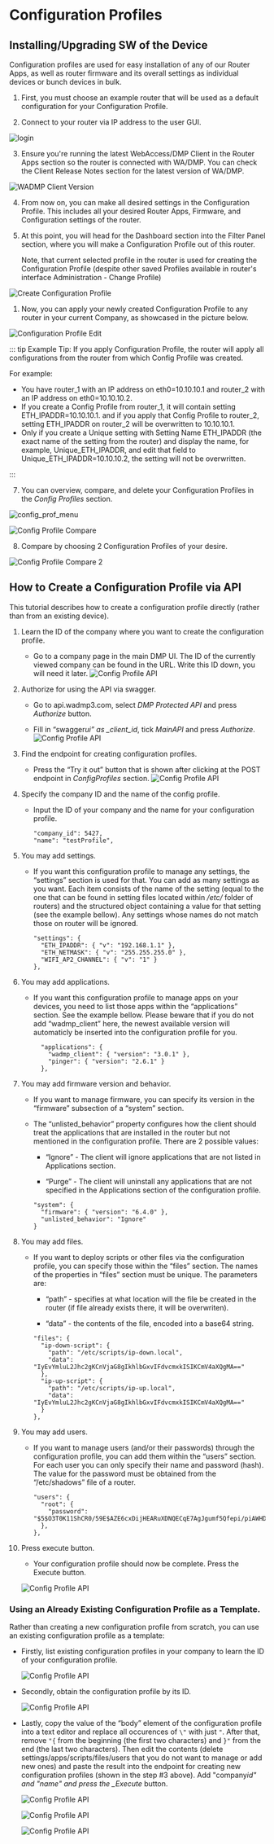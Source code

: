# Configuration Profiles

## Installing/Upgrading SW of the Device

Configuration profiles are used for easy installation of any of our Router Apps, as well as router firmware and its overall settings as individual devices or bunch devices in bulk.

1. First, you must choose an example router that will be used as a default configuration for your Configuration Profile.

2. Connect to your router via IP address to the user GUI.

![login](./login.png)

3. Ensure you're running the latest WebAccess/DMP Client in the Router Apps section so the router is connected with WA/DMP. You can check the Client Release Notes section for the latest version of WA/DMP.

![WADMP Client Version](./client-vers.png)

4. From now on, you can make all desired settings in the Configuration Profile. This includes all your desired Router Apps, Firmware, and Configuration settings of the router.

5. At this point, you will head for the Dashboard section into the Filter Panel section, where you will make a Configuration Profile out of this router.

   Note, that current selected profile in the router is used for creating the Configuration Profile (despite other saved Profiles available in router's interface Administration - Change Profile)

![Create Configuration Profile](./Create-ConfigP2.png)

1. Now, you can apply your newly created Configuration Profile to any router in your current Company, as showcased in the picture below.

![Configuration Profile Edit](./ApplyingConfP2.png)

::: tip Example Tip:
If you apply Configuration Profile, the router will apply all configurations from the router from which Config Profile was created.

For example:

- You have router_1 with an IP address on eth0=10.10.10.1 and router_2 with an IP address on eth0=10.10.10.2.
- If you create a Config Profile from router_1, it will contain setting ETH_IPADDR=10.10.10.1. and if you apply that Config Profile to router_2, setting ETH_IPADDR on router_2 will be overwritten to 10.10.10.1.
- Only if you create a Unique setting with Setting Name ETH_IPADDR (the exact name of the setting from the router) and display the name, for example, Unique_ETH_IPADDR, and edit that field to Unique_ETH_IPADDR=10.10.10.2, the setting will not be overwritten.

:::

7. You can overview, compare, and delete your Configuration Profiles in the _Config Profiles_ section.

![config_prof_menu](./ConfigProfile1.png)

![Config Profile Compare](./ConfigProfileCompare3.png)

8.  Compare by choosing 2 Configuration Profiles of your desire.

![Config Profile Compare 2](./CompareConfigurationProfile-2.png)

## How to Create a Configuration Profile via API

This tutorial describes how to create a configuration profile directly (rather than from an existing device).

1. Learn the ID of the company where you want to create the configuration profile.

   - Go to a company page in the main DMP UI. The ID of the currently viewed company can be found in the URL. Write this ID down, you will need it later.
     ![Config Profile API](./conf_prof_api_01.png)

2. Authorize for using the API via swagger.

   - Go to api.wadmp3.com, select _DMP Protected API_ and press _Authorize_ button.

   - Fill in “swagger*ui” as \_client_id*, tick _MainAPI_ and press _Authorize_.
     ![Config Profile API](./conf_prof_api_02.png)

3. Find the endpoint for creating configuration profiles.

   - Press the “Try it out” button that is shown after clicking at the POST endpoint in _ConfigProfiles_ section.
     ![Config Profile API](./conf_prof_api_03.png)

4. Specify the company ID and the name of the config profile.

   - Input the ID of your company and the name for your configuration profile.
     ```
     "company_id": 5427,
     "name": "testProfile",
     ```

5. You may add settings.

   - If you want this configuration profile to manage any settings, the “settings” section is used for that. You can add as many settings as you want. Each item consists of the name of the setting (equal to the one that can be found in setting files located within _/etc/_ folder of routers) and the structured object containing a value for that setting (see the example bellow). Any settings whose names do not match those on router will be ignored.
     ```
     "settings": {
       "ETH_IPADDR": { "v": "192.168.1.1" },
       "ETH_NETMASK": { "v": "255.255.255.0" },
       "WIFI_AP2_CHANNEL": { "v": "1" }
     },
     ```

6. You may add applications.

   - If you want this configuration profile to manage apps on your devices, you need to list those apps within the “applications” section. See the example bellow. Please beware that if you do not add “wadmp_client” here, the newest available version will automaticly be inserted into the configuration profile for you.
     ```
       "applications": {
         "wadmp_client": { "version": "3.0.1" },
         "pinger": { "version": "2.6.1" }
       },
     ```

7. You may add firmware version and behavior.

   - If you want to manage firmware, you can specify its version in the “firmware” subsection of a “system” section.

   * The “unlisted_behavior” property configures how the client should treat the applications that are installed in the router but not mentioned in the configuration profile. There are 2 possible values:

     - “Ignore” - The client will ignore applications that are not listed in Applications section.

     - “Purge” - The client will uninstall any applications that are not specified in the Applications section of the configuration profile.

     ```
     "system": {
       "firmware": { "version": "6.4.0" },
       "unlisted_behavior": "Ignore"
     }
     ```

8. You may add files.

   - If you want to deploy scripts or other files via the configuration profile, you can specify those within the “files” section. The names of the properties in “files” section must be unique. The parameters are:

     - “path” - specifies at what location will the file be created in the router (if file already exists there, it will be overwriten).

     - “data” - the contents of the file, encoded into a base64 string.

     ```
     "files": {
       "ip-down-script": {
         "path": "/etc/scripts/ip-down.local",
         "data": "IyEvYmluL2Jhc2gKCnVjaG8gIkhlbGxvIFdvcmxkISIKCmV4aXQgMA=="
       },
       "ip-up-script": {
         "path": "/etc/scripts/ip-up.local",
         "data": "IyEvYmluL2Jhc2gKCnVjaG8gIkhlbGxvIFdvcmxkISIKCmV4aXQgMA=="
       }
     },
     ```

9. You may add users.

   - If you want to manage users (and/or their passwords) through the configuration profile, you can add them within the “users” section. For each user you can only specify their name and password (hash). The value for the password must be obtained from the “/etc/shadows” file of a router.
     ```
     "users": {
       "root": {
         "password": "$5$O3T0K11ShCR0/59E$AZE6cxDijHEARuXDNQECqE7AgJgumf5Qfepi/piAWHD"
       },
     },
     ```

10. Press execute button.

    - Your configuration profile should now be complete. Press the Execute button.

    ![Config Profile API](./conf_prof_api_10.png)

### Using an Already Existing Configuration Profile as a Template.

Rather than creating a new configuration profile from scratch, you can use an existing configuration profile as a template:

- Firstly, list existing configuration profiles in your company to learn the ID of your configuration profile.

  ![Config Profile API](./conf_prof_api_11.png)

- Secondly, obtain the configuration profile by its ID.

  ![Config Profile API](./conf_prof_api_12.png)

- Lastly, copy the value of the “body” element of the configuration profile into a text editor and replace all occurences of `\"` with just `"`. After that, remove `"{` from the beginning (the first two characters) and `}"` from the end (the last two characters). Then edit the contents (delete settings/apps/scripts/files/users that you do not want to manage or add new ones) and paste the result into the endpoint for creating new configuration profiles (shown in the step #3 above). Add "company*id" and "name" and press the \_Execute* button.

  ![Config Profile API](./conf_prof_api_13.png)

  ![Config Profile API](./conf_prof_api_14.png)

  ![Config Profile API](./conf_prof_api_15.png)
